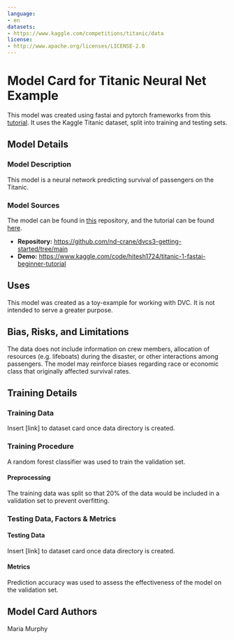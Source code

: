 ```yaml
---
language:
- en
datasets:
- https://www.kaggle.com/competitions/titanic/data
license:
- http://www.apache.org/licenses/LICENSE-2.0
---
```


# Model Card for Titanic Neural Net Example 

This model was created using fastai and pytorch frameworks from this [tutorial](https://www.kaggle.com/code/hitesh1724/titanic-1-fastai-beginner-tutorial). 
It uses the Kaggle Titanic dataset, split into training and testing sets.

## Model Details

### Model Description

This model is a neural network predicting survival of passengers on the Titanic. 

### Model Sources

The model can be found in [this](https://github.com/nd-crane/dvcs3-getting-started/tree/main/nbs) repository, 
and the tutorial can be found [here](https://www.kaggle.com/code/hitesh1724/titanic-1-fastai-beginner-tutorial).

- **Repository:** https://github.com/nd-crane/dvcs3-getting-started/tree/main
- **Demo:** https://www.kaggle.com/code/hitesh1724/titanic-1-fastai-beginner-tutorial

## Uses

This model was created as a toy-example for working with DVC. It is not intended to serve a greater purpose. 

## Bias, Risks, and Limitations

The data does not include information on crew members, allocation of resources (e.g. lifeboats) during the disaster, or other interactions among passengers. The model may reinforce biases regarding race or economic class that originally affected survival rates.

## Training Details

### Training Data

Insert [link] to dataset card once data directory is created.

### Training Procedure 

A random forest classifier was used to train the validation set. 

#### Preprocessing

The training data was split so that 20% of the data would be included in a validation set to prevent overfitting. 

### Testing Data, Factors & Metrics

#### Testing Data

Insert [link] to dataset card once data directory is created.

#### Metrics

Prediction accuracy was used to assess the effectiveness of the model on the validation set. 

## Model Card Authors

Maria Murphy
